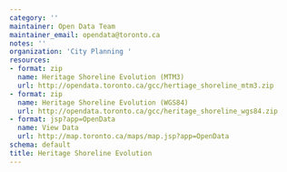 ```yaml
---
category: ''
maintainer: Open Data Team
maintainer_email: opendata@toronto.ca
notes: ''
organization: 'City Planning '
resources:
- format: zip
  name: Heritage Shoreline Evolution (MTM3)
  url: http://opendata.toronto.ca/gcc/hertiage_shoreline_mtm3.zip
- format: zip
  name: Heritage Shoreline Evolution (WGS84)
  url: http://opendata.toronto.ca/gcc/heritage_shoreline_wgs84.zip
- format: jsp?app=OpenData
  name: View Data
  url: http://map.toronto.ca/maps/map.jsp?app=OpenData
schema: default
title: Heritage Shoreline Evolution
---
```

